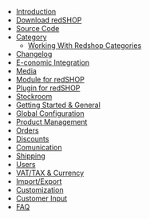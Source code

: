 - [Introduction](chapters/introduction.md)
- [Download redSHOP](https://github.com/redCOMPONENT-COM/redSHOP/releases)
- [Source Code](https://github.com/redCOMPONENT-COM/redSHOP/)
- [Category](chapters/category/overview_category.md)
    - [Working With Redshop Categories](chapters/category/redshop_categories.md)
- [Changelog]()
- [E-conomic Integration]()
- [Media]()
- [Module for redSHOP]()
- [Plugin for redSHOP]()
- [Stockroom]()
- [Getting Started & General]()
- [Global Configuration]()
- [Product Management]()
- [Orders]()
- [Discounts]()
- [Comunication]()
- [Shipping]()
- [Users]()
- [VAT/TAX & Currency]()
- [Import/Export]()
- [Customization]()
- [Customer Input]()
- [FAQ]()